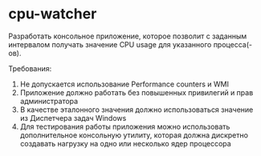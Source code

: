 # cpu-watcher

Разработать консольное приложение, которое позволит с заданным интервалом получать значение CPU usage для указанного процесса(-ов).

Требования:
1. Не допускается использование Performance counters и WMI
2. Приложение должно работать без повышенных привилегий и прав администратора
3. В качестве эталонного значения должно использоваться значение из Диспетчера задач Windows
4. Для тестирования работы приложения можно использовать дополнительное консольную утилиту, которая должна дискретно создавать нагрузку на одно или несколько ядер процессора
